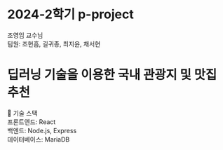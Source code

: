 # 2024-2학기 p-project

조영임 교수님  
팀원: 조현흠, 길귀종, 최지윤, 채서현  

# 딥러닝 기술을 이용한 국내 관광지 및 맛집 추천  
🔧 기술 스택  
프론트엔드: React  
백엔드: Node.js, Express  
데이터베이스: MariaDB
